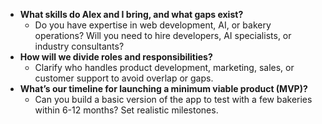 - **What skills do Alex and I bring, and what gaps exist?**
    - Do you have expertise in web development, AI, or bakery operations? Will you need to hire developers, AI specialists, or industry consultants?
- **How will we divide roles and responsibilities?**
    - Clarify who handles product development, marketing, sales, or customer support to avoid overlap or gaps.
- **What’s our timeline for launching a minimum viable product (MVP)?**
    - Can you build a basic version of the app to test with a few bakeries within 6-12 months? Set realistic milestones.